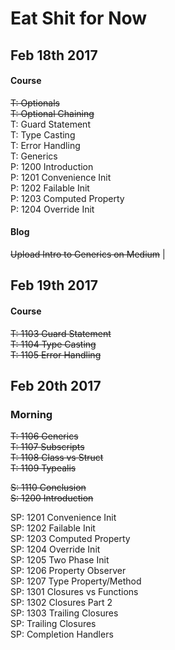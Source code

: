 # Eat Shit for Now

## Feb 18th 2017

#### Course
 ~~T: Optionals~~  <br>
 ~~T: Optional Chaining~~ <br>
T: Guard Statement <br>
T: Type Casting <br>
T: Error Handling <br>
T: Generics <br>
P: 1200 Introduction <br>
P: 1201 Convenience Init <br>
P: 1202 Failable Init <br>
P: 1203 Computed Property <br>
P: 1204 Override Init

#### Blog
  ~~Upload Intro to Generics on Medium~~ |

## Feb 19th 2017

#### Course
~~T: 1103 Guard Statement~~ <br>
~~T: 1104 Type Casting~~ <br>
~~T: 1105 Error Handling~~ <br>


## Feb 20th 2017
### Morning
~~T: 1106 Generics~~ <br>
~~T: 1107 Subscripts~~ <br>
~~T: 1108 Class vs Struct~~ <br>
~~T: 1109 Typealis~~ <br>

~~S: 1110 Conclusion~~<br>
~~S: 1200 Introduction~~<br>

SP: 1201 Convenience Init <br>
SP: 1202 Failable Init <br>
SP: 1203 Computed Property <br>
SP: 1204 Override Init <br>
SP: 1205 Two Phase Init <br>
SP: 1206 Property Observer <br>
SP: 1207 Type Property/Method <br>
SP: 1301 Closures vs Functions <br>
SP: 1302 Closures Part 2 <br>
SP: 1303 Trailing Closures <br>
SP: Trailing Closures <br>
SP: Completion Handlers
